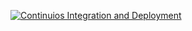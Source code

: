 [![Continuios Integration and Deployment](https://github.com/mo2274/CI-CD-Example/actions/workflows/ci_cd.yaml/badge.svg)](https://github.com/mo2274/CI-CD-Example/actions/workflows/ci_cd.yaml)

